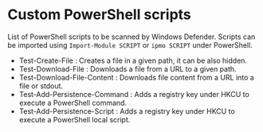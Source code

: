 # Custom PowerShell scripts

List of PowerShell scripts to be scanned by Windows Defender. Scripts can be imported using `Import-Module SCRIPT` or `ipmo SCRIPT` under PowerShell.

- Test-Create-File : Creates a file in a given path,  it can be also hidden. 
- Test-Download-File : Downloads a file from a URL to a given path. 
- Test-Download-File-Content : Downloads file content from a URL into a file or stdout.
- Test-Add-Persistence-Command : Adds a registry key under HKCU to execute a PowerShell command.
- Test-Add-Persistence-Script : Adds a registry key under HKCU to execute a PowerShell local script.

